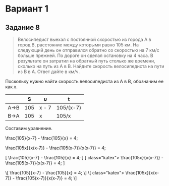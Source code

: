 # Вариант 1

## Задание 8
> Велосипедист выехал с постоянной скоростью из города A в город B, расстояние между которыми равно 105 км. На следующий день он отправился обратно со скоростью на 7 км/с больше прежней. По дороге он сделал остановку на 4 часа. В результате он затратил на обратный путь столько же времени, сколько на путь из A в B. Найдите скорость велосипедиста на пути из B в A. Ответ дайте в км/ч.

Поскольку нужно найти скорость велосипедиста из А в В, обозначим ее как *x*.

|   | S | υ | t |
|-|-|-|-|
| A→B | 105 | x - 7 | 105/(x-7) |
| B→A | 105 | x | 105/x |

Составим уравнение.

<p class="katex"> \frac{105}{x-7} - \frac{105}{x} = 4; </p>
<p class="katex"> \frac{105x}{x(x-7)} - \frac{105(x-7)}{x(x-7)} = 4; </p>


\[ \frac{105}{x-7} - \frac{105}{x} = 4; \]
\[ class="katex"> \frac{105x}{x(x-7)} - \frac{105(x-7)}{x(x-7)} = 4; \]

\\[ \frac{105}{x-7} - \frac{105}{x} = 4; \\]
\\[ class="katex"> \frac{105x}{x(x-7)} - \frac{105(x-7)}{x(x-7)} = 4; \\]
